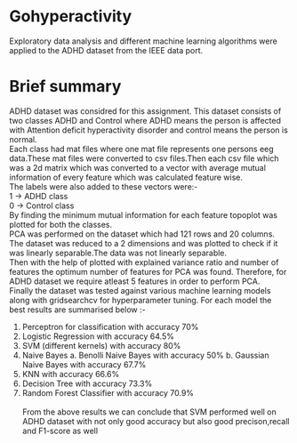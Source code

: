 # Gohyperactivity
Exploratory data analysis and different machine learning algorithms were applied to the ADHD dataset from the IEEE data port.

# Brief summary
ADHD dataset was considred for this assignment. This dataset consists of two classes ADHD and Control where ADHD means the person is affected with Attention deficit hyperactivity disorder and control means the person is normal.<br/>
Each class had mat files where one mat file represents one persons eeg data.These mat files were converted to csv files.Then each csv file which was a 2d matrix which was converted to a vector with average mutual information of every feature which was calculated feature wise.<br/>
The labels were also added to these vectors were:-<br/>
1 -> ADHD class <br/>
0 -> Control class <br/>
By finding the minimum mutual information for each feature topoplot was plotted for both the classes.<br/>
PCA was performed on the dataset which had 121 rows and 20 columns. The dataset was reduced to a 2 dimensions and was plotted to check if it was linearly separable.The data was not linearly separable.<br/>
Then with the help of plotted with explained variance ratio and number of features the optimum number of features for PCA was found. Therefore, for ADHD dataset we require atleast 5 features in order to perform PCA.<br/>
Finally the dataset was tested against various machine learning models along with gridsearchcv for hyperparameter tuning. For each model the best results are summarised below :-<br/>
1. Perceptron for classification with accuracy 70%
2. Logistic Regression with accuracy 64.5%
3. SVM (different kernels) with accuracy 80%
4. Naive Bayes
    a. Benolli Naive Bayes with accuracy 50%
    b. Gaussian Naive Bayes with accuracy 67.7%
5. KNN with accuracy 66.6%
6. Decision Tree with accuracy 73.3%
7. Random Forest Classifier with accuracy 70.9%
<br/><br/>
From the above results we can conclude that SVM performed well on ADHD dataset with not only good accuracy but also good precison,recall and F1-score as well

